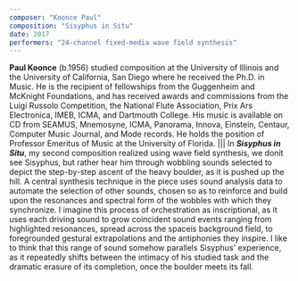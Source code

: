 ```yaml
---
composer: "Koonce Paul"
composition: "Sisyphus in Situ"
date: 2017
performers: "24-channel fixed-media wave field synthesis"
---
```

**Paul Koonce** (b.1956) studied composition at the University of Illinois and the University of California, San Diego where he received the Ph.D. in Music. He is the recipient of fellowships from the Guggenheim and McKnight Foundations, and has received awards and commissions from the Luigi Russolo Competition, the National Flute Association, Prix Ars Electronica, IMEB, ICMA, and Dartmouth College. His music is available on CD from SEAMUS, Mnemosyne, ICMA, Panorama, Innova, Einstein, Centaur, Computer Music Journal, and Mode records. He holds the position of Professor Emeritus of Music at the University of Florida.
|||
In **_Sisyphus in Situ_**, my second composition realized using wave field synthesis, we donít see Sisyphus, but rather hear him through wobbling sounds selected to depict the step-by-step ascent of the heavy boulder, as it is pushed up the hill. A central synthesis technique in the piece uses sound analysis data to automate the selection of other sounds, chosen so as to reinforce and build upon the resonances and spectral form of the wobbles with which they synchronize. I imagine this process of orchestration as inscriptional, as it uses each driving sound to grow coincident sound events ranging from highlighted resonances, spread across the spaceís background field, to foregrounded gestural extrapolations and the antiphonies they inspire. I like to think that this range of sound somehow parallels Sisyphus' experience, as it repeatedly shifts between the intimacy of his studied task and the dramatic erasure of its completion, once the boulder meets its fall.